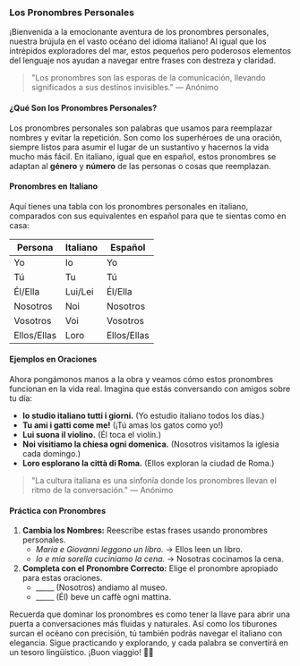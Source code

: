 ### Los Pronombres Personales

¡Bienvenida a la emocionante aventura de los pronombres personales, nuestra brújula en el vasto océano del idioma italiano! Al igual que los intrépidos exploradores del mar, estos pequeños pero poderosos elementos del lenguaje nos ayudan a navegar entre frases con destreza y claridad.

> "Los pronombres son las esporas de la comunicación, llevando significados a sus destinos invisibles." — Anónimo

#### ¿Qué Son los Pronombres Personales?

Los pronombres personales son palabras que usamos para reemplazar nombres y evitar la repetición. Son como los superhéroes de una oración, siempre listos para asumir el lugar de un sustantivo y hacernos la vida mucho más fácil. En italiano, igual que en español, estos pronombres se adaptan al **género** y **número** de las personas o cosas que reemplazan.

#### Pronombres en Italiano

Aquí tienes una tabla con los pronombres personales en italiano, comparados con sus equivalentes en español para que te sientas como en casa:

| Persona  | Italiano  | Español |
|----------|-----------|---------|
| Yo       | Io        | Yo      |
| Tú       | Tu        | Tú      |
| Él/Ella  | Lui/Lei   | Él/Ella |
| Nosotros | Noi       | Nosotros|
| Vosotros | Voi       | Vosotros|
| Ellos/Ellas | Loro   | Ellos/Ellas|

#### Ejemplos en Oraciones

Ahora pongámonos manos a la obra y veamos cómo estos pronombres funcionan en la vida real. Imagina que estás conversando con amigos sobre tu día:

- **Io studio italiano tutti i giorni.** (Yo estudio italiano todos los días.)
- **Tu ami i gatti come me!** (¡Tú amas los gatos como yo!)
- **Lui suona il violino.** (Él toca el violín.)
- **Noi visitiamo la chiesa ogni domenica.** (Nosotros visitamos la iglesia cada domingo.)
- **Loro esplorano la città di Roma.** (Ellos exploran la ciudad de Roma.)

> "La cultura italiana es una sinfonía donde los pronombres llevan el ritmo de la conversación." — Anónimo

#### Práctica con Pronombres

1. **Cambia los Nombres:** Reescribe estas frases usando pronombres personales.
   - *Maria e Giovanni leggono un libro.* → Ellos leen un libro.
   - *Io e mia sorella cuciniamo la cena.* → Nosotras cocinamos la cena.
2. **Completa con el Pronombre Correcto:** Elige el pronombre apropiado para estas oraciones.
   - _____ (Nosotros) andiamo al museo.
   - _____ (Él) beve un caffè ogni mattina.

Recuerda que dominar los pronombres es como tener la llave para abrir una puerta a conversaciones más fluidas y naturales. Así como los tiburones surcan el océano con precisión, tú también podrás navegar el italiano con elegancia. Sigue practicando y explorando, y cada palabra se convertirá en un tesoro lingüístico. ¡Buon viaggio! 🌊📖